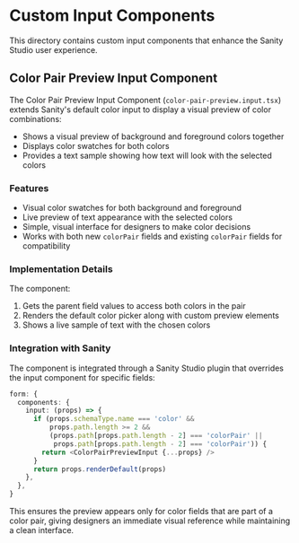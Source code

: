 # Custom Input Components

This directory contains custom input components that enhance the Sanity Studio user experience.

## Color Pair Preview Input Component

The Color Pair Preview Input Component (`color-pair-preview.input.tsx`) extends Sanity's default color input to display a visual preview of color combinations:

- Shows a visual preview of background and foreground colors together
- Displays color swatches for both colors
- Provides a text sample showing how text will look with the selected colors

### Features

- Visual color swatches for both background and foreground
- Live preview of text appearance with the selected colors
- Simple, visual interface for designers to make color decisions
- Works with both new `colorPair` fields and existing `colorPair` fields for compatibility

### Implementation Details

The component:

1. Gets the parent field values to access both colors in the pair
2. Renders the default color picker along with custom preview elements
3. Shows a live sample of text with the chosen colors

### Integration with Sanity

The component is integrated through a Sanity Studio plugin that overrides the input component for specific fields:

```ts
form: {
  components: {
    input: (props) => {
      if (props.schemaType.name === 'color' && 
          props.path.length >= 2 && 
          (props.path[props.path.length - 2] === 'colorPair' ||
           props.path[props.path.length - 2] === 'colorPair')) {
        return <ColorPairPreviewInput {...props} />
      }
      return props.renderDefault(props)
    },
  },
}
```

This ensures the preview appears only for color fields that are part of a color pair, giving designers an immediate visual reference while maintaining a clean interface. 